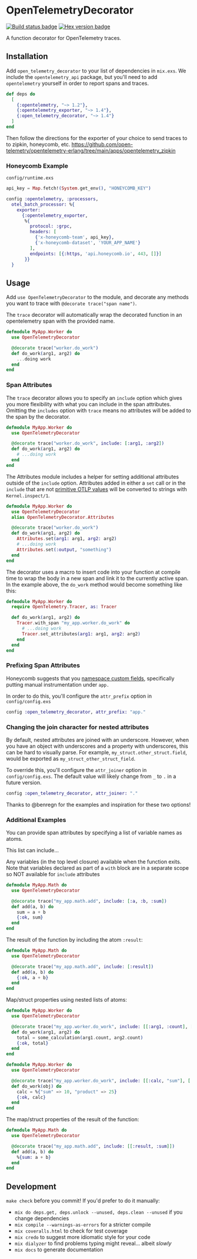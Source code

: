 # OpenTelemetryDecorator

[![Build status badge](https://github.com/marcdel/open_telemetry_decorator/workflows/Elixir%20CI/badge.svg)](https://github.com/marcdel/open_telemetry_decorator/actions)
[![Hex version badge](https://img.shields.io/hexpm/v/open_telemetry_decorator.svg)](https://hex.pm/packages/open_telemetry_decorator)

<!-- MDOC -->
<!-- INCLUDE -->
A function decorator for OpenTelemetry traces.

## Installation

Add `open_telemetry_decorator` to your list of dependencies in `mix.exs`. We include the `opentelemetry_api` package, but you'll need to add `opentelemetry` yourself in order to report spans and traces.

```elixir
def deps do
  [
    {:opentelemetry, "~> 1.2"},
    {:opentelemetry_exporter, "~> 1.4"},
    {:open_telemetry_decorator, "~> 1.4"}
  ]
end
```

Then follow the directions for the exporter of your choice to send traces to to zipkin, honeycomb, etc.
https://github.com/open-telemetry/opentelemetry-erlang/tree/main/apps/opentelemetry_zipkin

### Honeycomb Example

`config/runtime.exs`
```elixir
api_key = Map.fetch!(System.get_env(), "HONEYCOMB_KEY")

config :opentelemetry, :processors,
  otel_batch_processor: %{
    exporter:
      {:opentelemetry_exporter,
       %{
         protocol: :grpc,
         headers: [
           {'x-honeycomb-team', api_key},
           {'x-honeycomb-dataset', 'YOUR_APP_NAME'}
         ],
         endpoints: [{:https, 'api.honeycomb.io', 443, []}]
       }}
  }

```

## Usage

Add `use OpenTelemetryDecorator` to the module, and decorate any methods you want to trace with `@decorate trace("span name")`.

The `trace` decorator will automatically wrap the decorated function in an opentelemetry span with the provided name.

```elixir
defmodule MyApp.Worker do
  use OpenTelemetryDecorator

  @decorate trace("worker.do_work")
  def do_work(arg1, arg2) do
    ...doing work
  end
end
```

### Span Attributes

The `trace` decorator allows you to specify an `include` option which gives you more flexibility with what you can include in the span attributes. Omitting the `includes` option with `trace` means no attributes will be added to the span by the decorator.

```elixir
defmodule MyApp.Worker do
  use OpenTelemetryDecorator

  @decorate trace("worker.do_work", include: [:arg1, :arg2])
  def do_work(arg1, arg2) do
    # ...doing work
  end
end
```

The Attributes module includes a helper for setting additional attributes outside of the `include` option. Attributes added in either a `set` call or in the `include` that are not [primitive OTLP values](https://github.com/open-telemetry/opentelemetry-specification/blob/main/specification/common/README.md#attribute) will be converted to strings with `Kernel.inspect/1`.

```elixir
defmodule MyApp.Worker do
  use OpenTelemetryDecorator
  alias OpenTelemetryDecorator.Attributes

  @decorate trace("worker.do_work")
  def do_work(arg1, arg2) do
    Attributes.set(arg1: arg1, arg2: arg2)
    # ...doing work
    Attributes.set(:output, "something")
  end
end
```

The decorator uses a macro to insert code into your function at compile time to wrap the body in a new span and link it to the currently active span. In the example above, the `do_work` method would become something like this:

```elixir
defmodule MyApp.Worker do
  require OpenTelemetry.Tracer, as: Tracer

  def do_work(arg1, arg2) do
    Tracer.with_span "my_app.worker.do_work" do
      # ...doing work
      Tracer.set_attributes(arg1: arg1, arg2: arg2)
    end
  end
end
```

### Prefixing Span Attributes
Honeycomb suggests that you [namespace custom fields](https://docs.honeycomb.io/getting-data-in/data-best-practices/#namespace-custom-fields), specifically putting manual instrumentation under `app.`

In order to do this, you'll configure the `attr_prefix` option in `config/config.exs`
```elixir
config :open_telemetry_decorator, attr_prefix: "app."
```

### Changing the join character for nested attributes
By default, nested attributes are joined with an underscore. However, when you have an object with underscores and a property with underscores, this can be hard to visually parse. For example, `my_struct.other_struct.field`, would be exported as `my_struct_other_struct_field`.

To override this, you'll configure the `attr_joiner` option in `config/config.exs`. The default value will likely change from `_` to `.` in a future version.
```elixir
config :open_telemetry_decorator, attr_joiner: "."
```

Thanks to @benregn for the examples and inspiration for these two options!
<!-- MDOC -->

### Additional Examples

You can provide span attributes by specifying a list of variable names as atoms.

This list can include...

Any variables (in the top level closure) available when the function exits.
Note that variables declared as part of a `with` block are in a separate scope so NOT available for `include` attributes

```elixir
defmodule MyApp.Math do
  use OpenTelemetryDecorator

  @decorate trace("my_app.math.add", include: [:a, :b, :sum])
  def add(a, b) do
    sum = a + b
    {:ok, sum}
  end
end
```

The result of the function by including the atom `:result`:

```elixir
defmodule MyApp.Math do
  use OpenTelemetryDecorator

  @decorate trace("my_app.math.add", include: [:result])
  def add(a, b) do
    {:ok, a + b}
  end
end
```

Map/struct properties using nested lists of atoms:

```elixir
defmodule MyApp.Worker do
  use OpenTelemetryDecorator

  @decorate trace("my_app.worker.do_work", include: [[:arg1, :count], [:arg2, :count], :total])
  def do_work(arg1, arg2) do
    total = some_calculation(arg1.count, arg2.count)
    {:ok, total}
  end
end
```

```elixir
defmodule MyApp.Worker do
  use OpenTelemetryDecorator

  @decorate trace("my_app.worker.do_work", include: [[:calc, "sum"], [:calc, "product"]])
  def do_work(obj) do
    calc = %{"sum" => 10, "product" => 25}
    {:ok, calc}
  end
end
```

The map/struct properties of the result of the function:

```elixir
defmodule MyApp.Math do
  use OpenTelemetryDecorator

  @decorate trace("my_app.math.add", include: [[:result, :sum]])
  def add(a, b) do
    %{sum: a + b}
  end
end
```

## Development

`make check` before you commit! If you'd prefer to do it manually:

* `mix do deps.get, deps.unlock --unused, deps.clean --unused` if you change dependencies
* `mix compile --warnings-as-errors` for a stricter compile
* `mix coveralls.html` to check for test coverage
* `mix credo` to suggest more idiomatic style for your code
* `mix dialyzer` to find problems typing might reveal… albeit *slowly*
* `mix docs` to generate documentation
